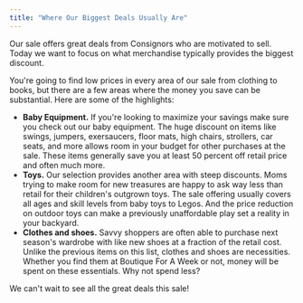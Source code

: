 ```yaml
---
title: "Where Our Biggest Deals Usually Are"
---
```


Our sale offers great deals from Consignors who are motivated to sell. Today we want to focus on what merchandise typically provides the biggest discount.

You're going to find low prices in every area of our sale from clothing to books, but there are a few areas where the money you save can be substantial. Here are some of the highlights:

* **Baby Equipment.** If you're looking to maximize your savings make sure you check out our baby equipment. The huge discount on items like swings, jumpers, exersaucers, floor mats, high chairs, strollers, car seats, and more allows room in your budget for other purchases at the sale. These items generally save you at least 50 percent off retail price and often much more.
* **Toys.** Our selection provides another area with steep discounts. Moms trying to make room for new treasures are happy to ask way less than retail for their children's outgrown toys. The sale offering usually covers all ages and skill levels from baby toys to Legos. And the price reduction on outdoor toys can make a previously unaffordable play set a reality in your backyard.
* **Clothes and shoes.** Savvy shoppers are often able to purchase next season's wardrobe with like new shoes at a fraction of the retail cost. Unlike the previous items on this list, clothes and shoes are necessities. Whether you find them at Boutique For A Week or not, money will be spent on these essentials. Why not spend less?

We can't wait to see all the great deals this sale!
